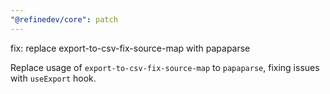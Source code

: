 ```yaml
---
"@refinedev/core": patch
---
```


fix: replace export-to-csv-fix-source-map with papaparse

Replace usage of `export-to-csv-fix-source-map` to `papaparse`, fixing issues with `useExport` hook.

